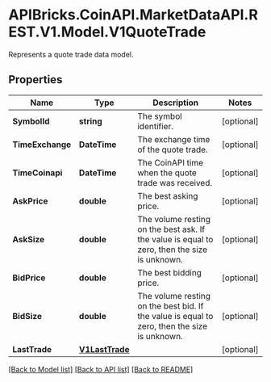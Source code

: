 # APIBricks.CoinAPI.MarketDataAPI.REST.V1.Model.V1QuoteTrade
Represents a quote trade data model.

## Properties

Name | Type | Description | Notes
------------ | ------------- | ------------- | -------------
**SymbolId** | **string** | The symbol identifier. | [optional] 
**TimeExchange** | **DateTime** | The exchange time of the quote trade. | [optional] 
**TimeCoinapi** | **DateTime** | The CoinAPI time when the quote trade was received. | [optional] 
**AskPrice** | **double** | The best asking price. | [optional] 
**AskSize** | **double** | The volume resting on the best ask. If the value is equal to zero, then the size is unknown. | [optional] 
**BidPrice** | **double** | The best bidding price. | [optional] 
**BidSize** | **double** | The volume resting on the best bid. If the value is equal to zero, then the size is unknown. | [optional] 
**LastTrade** | [**V1LastTrade**](V1LastTrade.md) |  | [optional] 

[[Back to Model list]](../../README.md#documentation-for-models) [[Back to API list]](../../README.md#documentation-for-api-endpoints) [[Back to README]](../../README.md)

